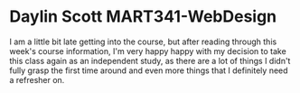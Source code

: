 # Daylin Scott MART341-WebDesign
I am a little bit late getting into the course, but after reading through this week's course information, I'm very happy happy with my decision to take this class again as an independent study, as there are a lot of things I didn't fully grasp the first time around and even more things that I definitely need a refresher on.
